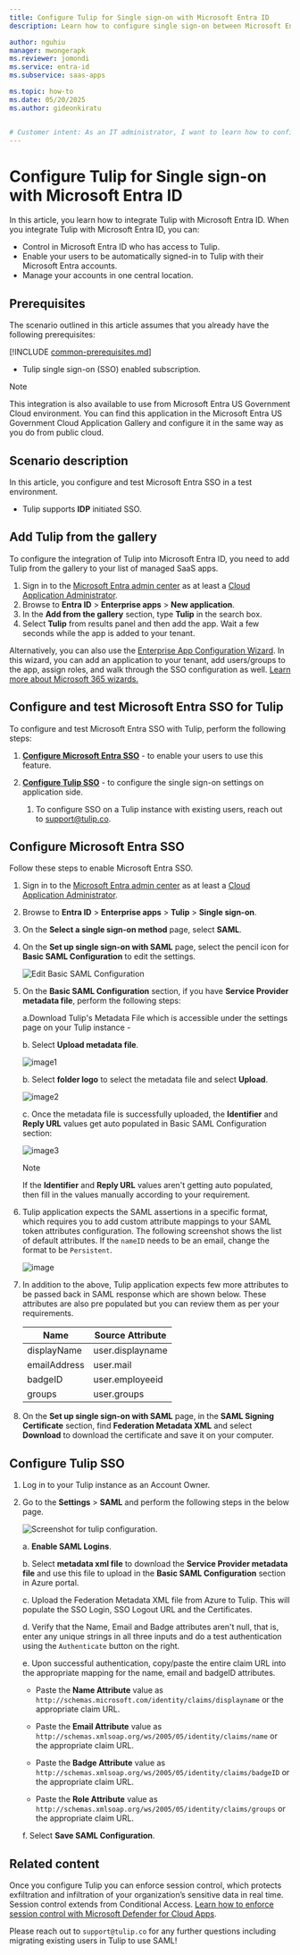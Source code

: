 ```yaml
---
title: Configure Tulip for Single sign-on with Microsoft Entra ID
description: Learn how to configure single sign-on between Microsoft Entra ID and Tulip.

author: nguhiu
manager: mwongerapk
ms.reviewer: jomondi
ms.service: entra-id
ms.subservice: saas-apps

ms.topic: how-to
ms.date: 05/20/2025
ms.author: gideonkiratu


# Customer intent: As an IT administrator, I want to learn how to configure single sign-on between Microsoft Entra ID and Tulip so that I can control who has access to Tulip, enable automatic sign-in with Microsoft Entra accounts, and manage my accounts in one central location.
---
```


# Configure Tulip for Single sign-on with Microsoft Entra ID

In this article,  you learn how to integrate Tulip with Microsoft Entra ID. When you integrate Tulip with Microsoft Entra ID, you can:

* Control in Microsoft Entra ID who has access to Tulip.
* Enable your users to be automatically signed-in to Tulip with their Microsoft Entra accounts.
* Manage your accounts in one central location.

## Prerequisites
The scenario outlined in this article assumes that you already have the following prerequisites:

[!INCLUDE [common-prerequisites.md](~/identity/saas-apps/includes/common-prerequisites.md)]
* Tulip single sign-on (SSO) enabled subscription.

> [!NOTE]
> This integration is also available to use from Microsoft Entra US Government Cloud environment. You can find this application in the Microsoft Entra US Government Cloud Application Gallery and configure it in the same way as you do from public cloud.

## Scenario description

In this article,  you configure and test Microsoft Entra SSO in a test environment.

* Tulip supports **IDP** initiated SSO.

## Add Tulip from the gallery

To configure the integration of Tulip into Microsoft Entra ID, you need to add Tulip from the gallery to your list of managed SaaS apps.

1. Sign in to the [Microsoft Entra admin center](https://entra.microsoft.com) as at least a [Cloud Application Administrator](~/identity/role-based-access-control/permissions-reference.md#cloud-application-administrator).
1. Browse to **Entra ID** > **Enterprise apps** > **New application**.
1. In the **Add from the gallery** section, type **Tulip** in the search box.
1. Select **Tulip** from results panel and then add the app. Wait a few seconds while the app is added to your tenant.

 Alternatively, you can also use the [Enterprise App Configuration Wizard](https://portal.office.com/AdminPortal/home?Q=Docs#/azureadappintegration). In this wizard, you can add an application to your tenant, add users/groups to the app, assign roles, and walk through the SSO configuration as well. [Learn more about Microsoft 365 wizards.](/microsoft-365/admin/misc/azure-ad-setup-guides)

<a name='configure-and-test-azure-ad-sso-for-tulip'></a>

## Configure and test Microsoft Entra SSO for Tulip

To configure and test Microsoft Entra SSO with Tulip, perform the following steps:

1. **[Configure Microsoft Entra SSO](#configure-azure-ad-sso)** - to enable your users to use this feature.

1. **[Configure Tulip SSO](#configure-tulip-sso)** - to configure the single sign-on settings on application side.
    1. To configure SSO on a Tulip instance with existing users, reach out to support@tulip.co.

<a name='configure-azure-ad-sso'></a>

## Configure Microsoft Entra SSO

Follow these steps to enable Microsoft Entra SSO.

1. Sign in to the [Microsoft Entra admin center](https://entra.microsoft.com) as at least a [Cloud Application Administrator](~/identity/role-based-access-control/permissions-reference.md#cloud-application-administrator).
1. Browse to **Entra ID** > **Enterprise apps** > **Tulip** > **Single sign-on**.
1. On the **Select a single sign-on method** page, select **SAML**.
1. On the **Set up single sign-on with SAML** page, select the pencil icon for **Basic SAML Configuration** to edit the settings.

   ![Edit Basic SAML Configuration](common/edit-urls.png)

1. On the **Basic SAML Configuration** section, if you have **Service Provider metadata file**, perform the following steps:

	a.Download Tulip's Metadata File which is accessible under the settings page on your Tulip instance - 
	
	b. Select **Upload metadata file**. 
	
	![image1](common/upload-metadata.png)

	b. Select **folder logo** to select the metadata file and select **Upload**.

	![image2](common/browse-upload-metadata.png)

	c. Once the metadata file is successfully uploaded, the **Identifier** and **Reply URL** values get auto populated in Basic SAML Configuration section:

	![image3](common/idp-intiated.png)

	> [!Note]
	> If the **Identifier** and **Reply URL** values aren't getting auto populated, then fill in the values manually according to your requirement.

1. Tulip application expects the SAML assertions in a specific format, which requires you to add custom attribute mappings to your SAML token attributes configuration. The following screenshot shows the list of default attributes. If the ```nameID``` needs to be an email, change the format to be ```Persistent```.

	![image](common/default-attributes.png)

1. In addition to the above, Tulip application expects few more attributes to be passed back in SAML response which are shown below. These attributes are also pre populated but you can review them as per your requirements.
	
	| Name |Source Attribute|
	| -------------- | --------- |
	| displayName | user.displayname |
	| emailAddress |user.mail |
	| badgeID |	user.employeeid |
	| groups |user.groups |

1. On the **Set up single sign-on with SAML** page, in the **SAML Signing Certificate** section, find **Federation Metadata XML** and select **Download** to download the certificate and save it on your computer.

## Configure Tulip SSO

1. Log in to your Tulip instance as an Account Owner.

1. Go to the **Settings** > **SAML** and perform the following steps in the below page.

	![Screenshot for tulip configuration.](./media/tulip-tutorial/configuration.png)

	a. **Enable SAML Logins**. 

	b. Select **metadata xml file** to download the **Service Provider metadata file** and use this file to upload in the **Basic SAML Configuration** section in Azure portal.

	c. Upload the Federation Metadata XML file from Azure to Tulip. This will populate the SSO Login, SSO Logout URL and the Certificates.

	d. Verify that the Name, Email and Badge attributes aren't null, that is, enter any unique strings in all three inputs and do a test authentication using the ```Authenticate``` button on the right.
	
	e. Upon successful authentication, copy/paste the entire claim URL into the appropriate mapping for the name, email and badgeID attributes.
	
	* Paste the **Name Attribute** value as `http://schemas.microsoft.com/identity/claims/displayname` or the appropriate claim URL.

	* Paste the **Email Attribute** value as `http://schemas.xmlsoap.org/ws/2005/05/identity/claims/name` or the appropriate claim URL.

	* Paste the **Badge Attribute** value as `http://schemas.xmlsoap.org/ws/2005/05/identity/claims/badgeID` or the appropriate claim URL.

	* Paste the **Role Attribute** value as `http://schemas.xmlsoap.org/ws/2005/05/identity/claims/groups` or the appropriate claim URL.

	f. Select **Save SAML Configuration**.

## Related content

Once you configure Tulip you can enforce session control, which protects exfiltration and infiltration of your organization’s sensitive data in real time. Session control extends from Conditional Access. [Learn how to enforce session control with Microsoft Defender for Cloud Apps](/cloud-app-security/proxy-deployment-any-app).

Please reach out to `support@tulip.co` for any further questions including migrating existing users in Tulip to use SAML!
